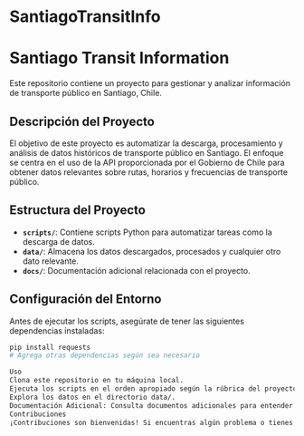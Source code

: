 # SantiagoTransitInfo

# Santiago Transit Information

Este repositorio contiene un proyecto para gestionar y analizar información de transporte público en Santiago, Chile.

## Descripción del Proyecto

El objetivo de este proyecto es automatizar la descarga, procesamiento y análisis de datos históricos de transporte público en Santiago. El enfoque se centra en el uso de la API proporcionada por el Gobierno de Chile para obtener datos relevantes sobre rutas, horarios y frecuencias de transporte público.

## Estructura del Proyecto

- **`scripts/`**: Contiene scripts Python para automatizar tareas como la descarga de datos.
- **`data/`**: Almacena los datos descargados, procesados y cualquier otro dato relevante.
- **`docs/`**: Documentación adicional relacionada con el proyecto.

## Configuración del Entorno

Antes de ejecutar los scripts, asegúrate de tener las siguientes dependencias instaladas:

```bash
pip install requests
# Agrega otras dependencias según sea necesario

Uso
Clona este repositorio en tu máquina local.
Ejecuta los scripts en el orden apropiado según la rúbrica del proyecto.
Explora los datos en el directorio data/.
Documentación Adicional: Consulta documentos adicionales para entender más sobre el proyecto.
Contribuciones
¡Contribuciones son bienvenidas! Si encuentras algún problema o tienes mejoras, siéntete libre de abrir un issue o enviar un pull request.
